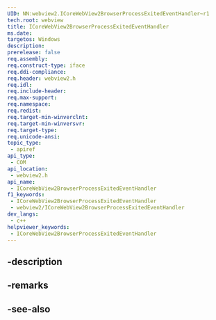```yaml
---
UID: NN:webview2.ICoreWebView2BrowserProcessExitedEventHandler~r1
tech.root: webview
title: ICoreWebView2BrowserProcessExitedEventHandler
ms.date: 
targetos: Windows
description: 
prerelease: false
req.assembly: 
req.construct-type: iface
req.ddi-compliance: 
req.header: webview2.h
req.idl: 
req.include-header: 
req.max-support: 
req.namespace: 
req.redist: 
req.target-min-winverclnt: 
req.target-min-winversvr: 
req.target-type: 
req.unicode-ansi: 
topic_type:
 - apiref
api_type:
 - COM
api_location:
 - webview2.h
api_name:
 - ICoreWebView2BrowserProcessExitedEventHandler
f1_keywords:
 - ICoreWebView2BrowserProcessExitedEventHandler
 - webview2/ICoreWebView2BrowserProcessExitedEventHandler
dev_langs:
 - c++
helpviewer_keywords:
 - ICoreWebView2BrowserProcessExitedEventHandler
---
```


## -description

## -remarks

## -see-also

